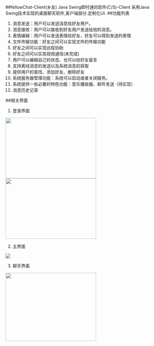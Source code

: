 ##fellowChat-Client(乡友)
Java Swing即时通讯软件(C/S)-Client
采用Java Swing技术实现的桌面聊天软件,客户端部分.定制化UI.
##功能列表

1. 消息发送：用户可以发送消息给好友用户。
2. 消息接收：用户可以接收到好友用户发送给他的消息。
3. 表情编辑：用户可以发送表情给好友，好友可以得到发送的表情
4. 文件传输功能：好友之间可以实现文件的传输功能
5. 好友之间可以实现远程协助
6. 好友之间可以实现视频通信(未完成)
7. 用户可以编辑自己的状态、也可以给好友留言
8. 支持离线消息的发送以及系统消息的获取
9. 提供用户的查找、添加好友、删除好友
10. 系统服务器管理功能：系统可以启动或者关闭服务。
11. 系统提供一些必要的特色功能：音乐播放器、邮件发送（待实现）
12. 消息历史记录

##相关界面
1. 登录界面

<img src='http://img.my.csdn.net/uploads/201511/06/1446798506_4289.png' width="300" height="200" align="center"/>
<img src='http://img.my.csdn.net/uploads/201511/06/1446798564_6625.png' width="300" height="200" align="center"/>

2. 主界面

<img src="http://img.my.csdn.net/uploads/201511/06/1446799906_6306.png" align="center" />

3. 聊天界面

<img src="http://img.my.csdn.net/uploads/201511/06/1446800082_6726.png"  width="300" height="225" align="centerr" />
